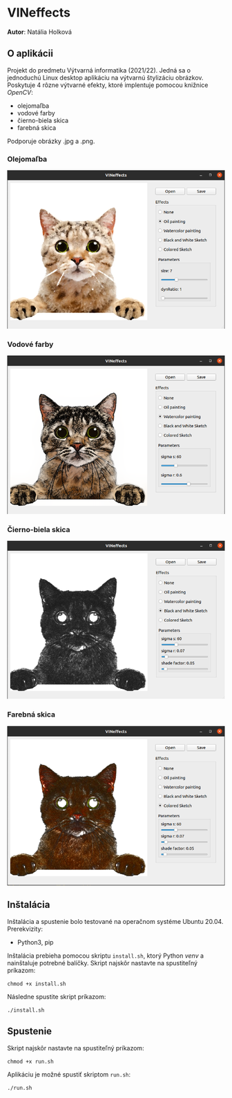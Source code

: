 # VINeffects

**Autor**: Natália Holková

## O aplikácii

Projekt do predmetu Výtvarná informatika (2021/22). Jedná sa o jednoduchú Linux desktop aplikáciu na výtvarnú štylizáciu obrázkov.
Poskytuje 4 rôzne výtvarné efekty, ktoré implentuje pomocou knižnice *OpenCV*:
- olejomaľba
- vodové farby
- čierno-biela skica
- farebná skica

Podporuje obrázky .jpg a .png.

### Olejomaľba
<img src="examples/oil.png" alt="Efekt olejomaľby" style="width:600px;"/>

### Vodové farby
<img src="examples/watercolor.png" alt="Efekt vodových farieb" style="width:600px;"/>

### Čierno-biela skica
<img src="examples/bwsketch.png" alt="Efekt čierno-bielej skice" style="width:600px;"/>

### Farebná skica
<img src="examples/colorsketch.png" alt="Efekt farebnej skice" style="width:600px;"/>

## Inštalácia

Inštalácia a spustenie bolo testované na operačnom systéme Ubuntu 20.04.
Prerekvizity:
- Python3, pip

Inštalácia prebieha pomocou skriptu `install.sh`, ktorý Python *venv* a nainštaluje potrebné balíčky. Skript najskôr nastavte na spustiteľný príkazom:
```
chmod +x install.sh
```

Následne spustite skript príkazom:
```
./install.sh
```

## Spustenie
Skript najskôr nastavte na spustiteľný príkazom:
```
chmod +x run.sh
```

Aplikáciu je možné spustiť skriptom `run.sh`:
```
./run.sh
```